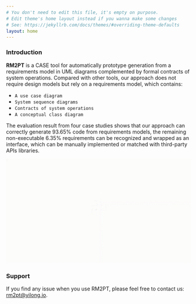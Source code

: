 ```yaml
---
# You don't need to edit this file, it's empty on purpose.
# Edit theme's home layout instead if you wanna make some changes
# See: https://jekyllrb.com/docs/themes/#overriding-theme-defaults
layout: home
---
```


### Introduction

**RM2PT** is a CASE tool for automatically prototype generation from a requirements model in UML diagrams complemented by formal contracts of system operations. Compared with other tools, our approach does not require design models but rely on a requirements model, which contains:

* `A use case diagram`
* `System sequence diagrams`
* `Contracts of system operations`
* `A conceptual class diagram`  

The evaluation result from four case studies shows that our approach can correctly generate 93.65% code from requirements models, the remaining non-executable 6.35% requirements can be recognized and wrapped as an interface, which can be manually implemented or matched with third-party APIs libraries.
<!--
![loading RM2PT](/imgs/RM2PT.gif) -->

<img src="/imgs/RM2PT.gif" class="center" alt="loading RM2PT" />


### Support

If you find any issue when you use RM2PT, please feel free to contact us: <rm2pt@yilong.io>.
